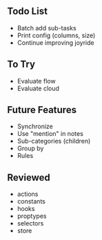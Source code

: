 ## Todo List

* Batch add sub-tasks
* Print config (columns, size)
* Continue improving joyride

## To Try

* Evaluate flow
* Evaluate cloud

## Future Features

* Synchronize
* Use "mention" in notes
* Sub-categories (children)
* Group by
* Rules

## Reviewed

* actions
* constants
* hooks
* proptypes
* selectors
* store